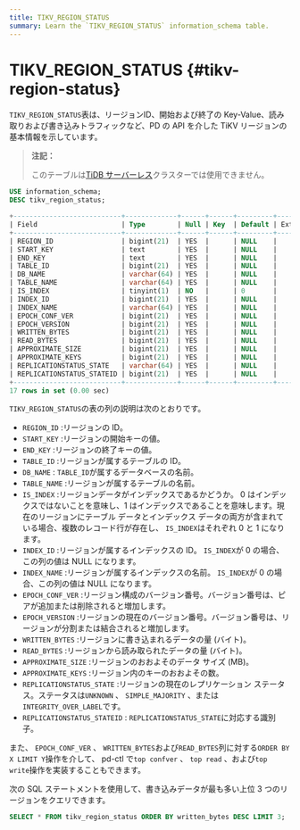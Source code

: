 ```yaml
---
title: TIKV_REGION_STATUS
summary: Learn the `TIKV_REGION_STATUS` information_schema table.
---
```


# TIKV_REGION_STATUS {#tikv-region-status}

`TIKV_REGION_STATUS`表は、リージョンID、開始および終了の Key-Value、読み取りおよび書き込みトラフィックなど、PD の API を介した TiKV リージョンの基本情報を示しています。

> **注記：**
>
> このテーブルは[TiDB サーバーレス](https://docs.pingcap.com/tidbcloud/select-cluster-tier#tidb-serverless)クラスターでは使用できません。

```sql
USE information_schema;
DESC tikv_region_status;
```

```sql
+---------------------------+-------------+------+------+---------+-------+
| Field                     | Type        | Null | Key  | Default | Extra |
+---------------------------+-------------+------+------+---------+-------+
| REGION_ID                 | bigint(21)  | YES  |      | NULL    |       |
| START_KEY                 | text        | YES  |      | NULL    |       |
| END_KEY                   | text        | YES  |      | NULL    |       |
| TABLE_ID                  | bigint(21)  | YES  |      | NULL    |       |
| DB_NAME                   | varchar(64) | YES  |      | NULL    |       |
| TABLE_NAME                | varchar(64) | YES  |      | NULL    |       |
| IS_INDEX                  | tinyint(1)  | NO   |      | 0       |       |
| INDEX_ID                  | bigint(21)  | YES  |      | NULL    |       |
| INDEX_NAME                | varchar(64) | YES  |      | NULL    |       |
| EPOCH_CONF_VER            | bigint(21)  | YES  |      | NULL    |       |
| EPOCH_VERSION             | bigint(21)  | YES  |      | NULL    |       |
| WRITTEN_BYTES             | bigint(21)  | YES  |      | NULL    |       |
| READ_BYTES                | bigint(21)  | YES  |      | NULL    |       |
| APPROXIMATE_SIZE          | bigint(21)  | YES  |      | NULL    |       |
| APPROXIMATE_KEYS          | bigint(21)  | YES  |      | NULL    |       |
| REPLICATIONSTATUS_STATE   | varchar(64) | YES  |      | NULL    |       |
| REPLICATIONSTATUS_STATEID | bigint(21)  | YES  |      | NULL    |       |
+---------------------------+-------------+------+------+---------+-------+
17 rows in set (0.00 sec)
```

`TIKV_REGION_STATUS`の表の列の説明は次のとおりです。

-   `REGION_ID` :リージョンの ID。
-   `START_KEY` :リージョンの開始キーの値。
-   `END_KEY` :リージョンの終了キーの値。
-   `TABLE_ID` :リージョンが属するテーブルの ID。
-   `DB_NAME` : `TABLE_ID`が属するデータベースの名前。
-   `TABLE_NAME` :リージョンが属するテーブルの名前。
-   `IS_INDEX` :リージョンデータがインデックスであるかどうか。 0 はインデックスではないことを意味し、1 はインデックスであることを意味します。現在のリージョンにテーブル データとインデックス データの両方が含まれている場合、複数のレコード行が存在し、 `IS_INDEX`はそれぞれ 0 と 1 になります。
-   `INDEX_ID` :リージョンが属するインデックスの ID。 `IS_INDEX`が 0 の場合、この列の値は NULL になります。
-   `INDEX_NAME` :リージョンが属するインデックスの名前。 `IS_INDEX`が 0 の場合、この列の値は NULL になります。
-   `EPOCH_CONF_VER` :リージョン構成のバージョン番号。バージョン番号は、ピアが追加または削除されると増加します。
-   `EPOCH_VERSION` :リージョンの現在のバージョン番号。バージョン番号は、リージョンが分割または結合されると増加します。
-   `WRITTEN_BYTES` :リージョンに書き込まれるデータの量 (バイト)。
-   `READ_BYTES` :リージョンから読み取られたデータの量 (バイト)。
-   `APPROXIMATE_SIZE` :リージョンのおおよそのデータ サイズ (MB)。
-   `APPROXIMATE_KEYS` :リージョン内のキーのおおよその数。
-   `REPLICATIONSTATUS_STATE` :リージョンの現在のレプリケーション ステータス。ステータスは`UNKNOWN` 、 `SIMPLE_MAJORITY` 、または`INTEGRITY_OVER_LABEL`です。
-   `REPLICATIONSTATUS_STATEID` : `REPLICATIONSTATUS_STATE`に対応する識別子。

また、 `EPOCH_CONF_VER` 、 `WRITTEN_BYTES`および`READ_BYTES`列に対する`ORDER BY X LIMIT Y`操作を介して、 pd-ctl で`top confver` 、 `top read` 、および`top write`操作を実装することもできます。

次の SQL ステートメントを使用して、書き込みデータが最も多い上位 3 つのリージョンをクエリできます。

```sql
SELECT * FROM tikv_region_status ORDER BY written_bytes DESC LIMIT 3;
```
